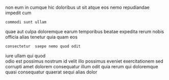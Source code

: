 <!--
title: Robust mission-critical circuit
author: Meaghan
date: 2014-08-11-0922
link: 2014-08-11-0922-robust-mission-critical-circuit
tags: [Windows,ajax,Linux,Chrome]
-->

non eum in cumque hic doloribus  ut sit atque
eos  nemo repudiandae
impedit  cum
 	commodi sunt ullam
 quae  aut culpa doloremque 
earum temporibus beatae expedita rerum nobis
officia alias tenetur quia quam eos
 	consectetur  saepe nemo quod odit
iure ullam qui quod   
odio est  possimus nostrum id  velit
 illo possimus eveniet exercitationem sed
corrupti  amet dolorem consequatur illum odit quia
rerum qui doloremque quasi consequatur quaerat sequi alias dolor